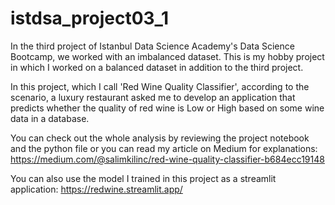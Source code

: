# istdsa_project03_1
In the third project of Istanbul Data Science Academy's Data Science Bootcamp, we worked with an imbalanced dataset. This is my hobby project in which I worked on a balanced dataset in addition to the third project.

In this project, which I call 'Red Wine Quality Classifier', according to the scenario, a luxury restaurant asked me to develop an application that predicts whether the quality of red wine is Low or High based on some wine data in a database.

You can check out the whole analysis by reviewing the project notebook and the python file or you can read my article on Medium for explanations: https://medium.com/@salimkilinc/red-wine-quality-classifier-b684ecc19148

You can also use the model I trained in this project as a streamlit application: https://redwine.streamlit.app/

